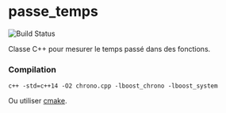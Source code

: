 # passe_temps

![Build Status](https://travis-ci.org/rene-d/passe_temps.svg?branch=master)

Classe C++ pour mesurer le temps passé dans des fonctions.

### Compilation
    c++ -std=c++14 -O2 chrono.cpp -lboost_chrono -lboost_system

Ou utiliser [cmake](https://cmake.org/).

